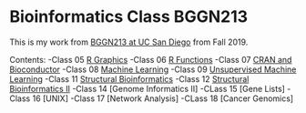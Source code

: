 # Bioinformatics Class BGGN213
This is my work from [BGGN213 at UC San Diego](https://bioboot.github.io/bggn213_F19) from Fall 2019.

Contents:
-Class 05 [R Graphics](https://github.com/analineaguayo/BGGN213/blob/master/Class5markdown.md)
-Class 06 [R Functions](https://github.com/analineaguayo/BGGN213/blob/master/Class06_HandsOn%20copy/Class06_Homework_Aguayo.md)
-Class 07 [CRAN and Bioconductor](https://github.com/analineaguayo/BGGN213/blob/master/Class07.md)
-Class 08 [Machine Learning](https://github.com/analineaguayo/BGGN213/blob/master/Class08_20181025.md)
-Class 09 [Unsupervised Machine Learning](https://github.com/analineaguayo/BGGN213/blob/master/Class09_HandsOnWorksheet.md)
-Class 11 [Structural Bioinformatics](https://github.com/analineaguayo/BGGN213/blob/master/Class11_2.md)
-Class 12 [Structural Bioinformatics II](https://github.com/analineaguayo/BGGN213/blob/master/Class%2012/Class12_InClass_First.md)
-Class 14 [Genome Informatics II] 
-CLass 15 [Gene Lists]
-Class 16 [UNIX]
-Class 17 [Network Analysis]
-CLass 18 [Cancer Genomics]
